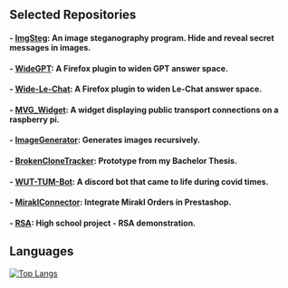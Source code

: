 ## Selected Repositories
#### - [ImgSteg](https://github.com/JThyroff/ImgSteg): An image steganography program. Hide and reveal secret messages in images.
#### - [WideGPT](https://github.com/JThyroff/WideGPT): A Firefox plugin to widen GPT answer space.
#### - [Wide-Le-Chat](https://github.com/JThyroff/Wide-Le-Chat): A Firefox plugin to widen Le-Chat answer space.
#### - [MVG_Widget](https://github.com/JThyroff/MVG_Widget): A widget displaying public transport connections on a raspberry pi.
#### - [ImageGenerator](https://github.com/JThyroff/ImageGenerator): Generates images recursively.
#### - [BrokenCloneTracker](https://github.com/JThyroff/BrokenCloneTracker): Prototype from my Bachelor Thesis.
#### - [WUT-TUM-Bot](https://github.com/JThyroff/WUT-TUM-Bot): A discord bot that came to life during covid times.
#### - [MiraklConnector](https://github.com/JThyroff/miraklconnector): Integrate Mirakl Orders in Prestashop.
#### - [RSA](https://github.com/JThyroff/RSA): High school project - RSA demonstration.

## Languages
[![Top Langs](https://github-readme-stats.vercel.app/api/top-langs/?username=jthyroff&exclude_repo=repo1,repo2&hide=makefile,cmake&langs_count=5)](https://github.com/jthyroff)





<!--
**JThyroff/JThyroff** is a ✨ _special_ ✨ repository because its `README.md` (this file) appears on your GitHub profile.

Here are some ideas to get you started:

- 🔭 I’m currently working on ...
- 🌱 I’m currently learning ...
- 👯 I’m looking to collaborate on ...
- 🤔 I’m looking for help with ...
- 💬 Ask me about ...
- 📫 How to reach me: ...
- 😄 Pronouns: ...
- ⚡ Fun fact: ...
-->
